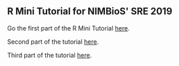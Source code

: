 ## R Mini Tutorial for NIMBioS' SRE 2019

Go the first part of the R Mini Tutorial [here](https://luiscartor.github.io/RMT_part1).

Second part of the tutorial [here](https://luiscartor.github.io/RMT_part2).

Third part of the tutorial [here](https://luiscartor.github.io/RMT_part3).
